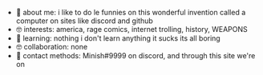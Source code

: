 - 🤪 about me: i like to do le funnies on this wonderful invention called a computer on sites like discord and github
- 🤓 interests: america, rage comics, internet trolling, history, WEAPONS
- 🤪 learning: nothing i don't learn anything it sucks its all boring
- 🤓 collaboration: none
- 🤪 contact methods: Minish#9999 on discord, and through this site we're on

<!---
minishing/minishing is a ✨ special ✨ repository because its `README.md` (this file) appears on your GitHub profile.
You can click the Preview link to take a look at your changes.
--->
